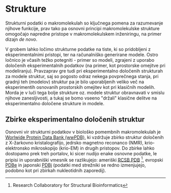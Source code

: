# Strukture

Strukturni podatki o makromolekulah so ključnega pomena za razumevanje njihove funkcije, prav tako pa osnovni principi makromolekulske strukture omogočajo napredne pristope v makromolekulskem inženiringu, na primer dizajn *de novo*.

V grobem lahko ločimo strukturne podatke na tiste, ki so pridobljeni z eksperimentalnimi pristopi, ter na računalniško generirane modele. Ostro ločnico je včasih težko potegniti - primer so modeli, zgrajeni z uporabo določenih eksperimentalnih podatkov (na primer, kot prostorske omejitve pri modeliranju). Pravzaprav gre tudi pri eksperimentalno določenih strukturah za modele struktur, saj so pogosto odraz nekega povprečnega stanja, pri gradnji teh (modelov) struktur pa je bilo uporabljenih veliko več na eksperimentih osnovanih prostorskih omejitev kot pri klasičnih modelih. Morda je v luči tega bolje strukture oz. modele struktur obravnavati v smislu njihove zanesljivosti, a tukaj se bomo vseeno "držali" klasične delitve na eksperimentalno določene strukture in modele.

## Zbirke eksperimentalno določenih struktur
Osnovni vir strukturni podatkov v biološko pomembnih makromolekulah je [Worlwide Protein Data Bank (wwPDB)](https://www.wwpdb.org/), ki vzdržuje zbirko struktur določenih z X-žarkovno kristalografijo, jedrsko magnetno reconanco (NMR), krio-elektronsko mikroskopijo (krio-EM) in drugih pristopov. Do zbirke lahko dostopamo prek treh portalov, ki sicer nudijo enake osnovne podatke, le pripisi in uporabniški vmesnik se razlikujejo: ameriški [RCSB PDB](https://www.rcsb.org/) [^rcsb], evropski [PDBe](https://www.ebi.ac.uk/pdbe/) in japonski [PDBj](https://pdbj.org/) (podatki med strežniki se redno izmenjujejo, podobno kot pri zbirkah nukleotidnih zaporedij).


[^rcsb]: Research Collaboratory for Structural Bioinformatics